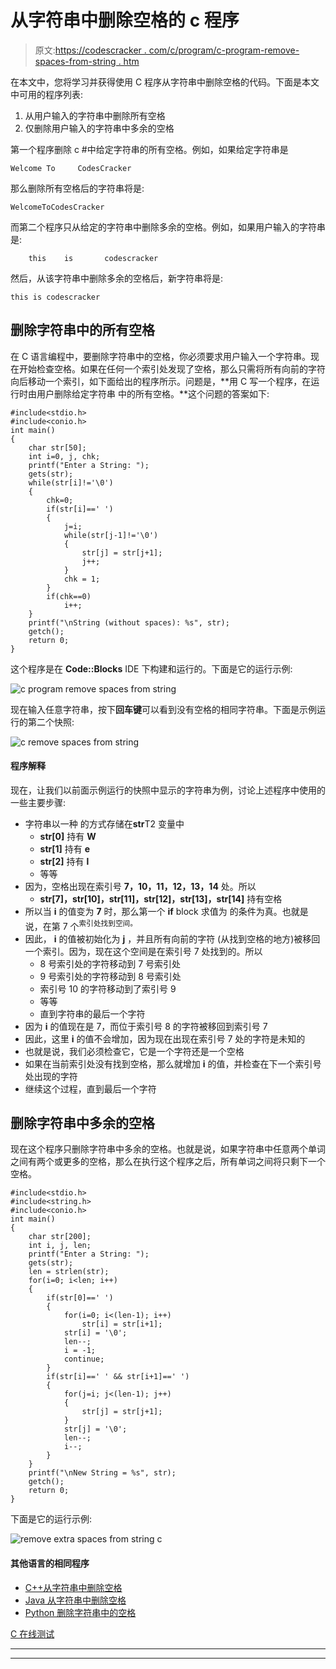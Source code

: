 # 从字符串中删除空格的 c 程序

> 原文:[https://codescracker . com/c/program/c-program-remove-spaces-from-string . htm](https://codescracker.com/c/program/c-program-remove-spaces-from-string.htm)

在本文中，您将学习并获得使用 C 程序从字符串中删除空格的代码。下面是本文中可用的程序列表:

1.  从用户输入的字符串中删除所有空格
2.  仅删除用户输入的字符串中多余的空格

第一个程序删除 c #中给定字符串的所有空格。例如，如果给定字符串是

```
Welcome To     CodesCracker
```

那么删除所有空格后的字符串将是:

```
WelcomeToCodesCracker
```

而第二个程序只从给定的字符串中删除多余的空格。例如，如果用户输入的字符串是:

```
    this    is       codescracker
```

然后，从该字符串中删除多余的空格后，新字符串将是:

```
this is codescracker
```

## 删除字符串中的所有空格

在 C 语言编程中，要删除字符串中的空格，你必须要求用户输入一个字符串。现在开始检查空格。如果在任何一个索引处发现了空格，那么只需将所有向前的字符向后移动一个索引，如下面给出的程序所示。问题是，**用 C 写一个程序，在运行时由用户删除给定字符串 中的所有空格。**这个问题的答案如下:

```
#include<stdio.h>
#include<conio.h>
int main()
{
    char str[50];
    int i=0, j, chk;
    printf("Enter a String: ");
    gets(str);
    while(str[i]!='\0')
    {
        chk=0;
        if(str[i]==' ')
        {
            j=i;
            while(str[j-1]!='\0')
            {
                str[j] = str[j+1];
                j++;
            }
            chk = 1;
        }
        if(chk==0)
            i++;
    }
    printf("\nString (without spaces): %s", str);
    getch();
    return 0;
}
```

这个程序是在 **Code::Blocks** IDE 下构建和运行的。下面是它的运行示例:

![c program remove spaces from string](../Images/b9ca4970aa8c85f981d25f3ee38b4e23.png)

现在输入任意字符串，按下**回车键**可以看到没有空格的相同字符串。下面是示例运行的第二个快照:

![c remove spaces from string](../Images/c15aa2498ff327da97d3ee00879c0b43.png)

#### 程序解释

现在，让我们以前面示例运行的快照中显示的字符串为例，讨论上述程序中使用的一些主要步骤:

*   字符串以一种 的方式存储在**str**T2 变量中
    *   **str[0]** 持有 **W**
    *   **str[1]** 持有 **e**
    *   **str[2]** 持有 **l**
    *   等等
*   因为，空格出现在索引号 **7，10，11，12，13，14** 处。所以
    *   **str[7]，str[10]，str[11]，str[12]，str[13]，str[14]** 持有空格
*   所以当 **i** 的值变为 **7** 时，那么第一个 **if** block 求值为 的条件为真。也就是说，在第 7 个<sup>索引处找到空间。</sup>
*   因此， **i** 的值被初始化为 **j** ，并且所有向前的字符 (从找到空格的地方)被移回一个索引。因为，现在这个空间是在索引号 7 处找到的。所以
    *   8 号索引处的字符移动到 7 号索引处
    *   9 号索引处的字符移动到 8 号索引处
    *   索引号 10 的字符移动到了索引号 9
    *   等等
    *   直到字符串的最后一个字符
*   因为 **i** 的值现在是 7，而位于索引号 8 的字符被移回到索引号 7
*   因此，这里 **i** 的值不会增加，因为现在出现在索引号 7 处的字符是未知的
*   也就是说，我们必须检查它，它是一个字符还是一个空格
*   如果在当前索引处没有找到空格，那么就增加 **i** 的值，并检查在下一个索引号处出现的字符
*   继续这个过程，直到最后一个字符

## 删除字符串中多余的空格

现在这个程序只删除字符串中多余的空格。也就是说，如果字符串中任意两个单词之间有两个或更多的空格，那么在执行这个程序之后，所有单词之间将只剩下一个空格。

```
#include<stdio.h>
#include<string.h>
#include<conio.h>
int main()
{
    char str[200];
    int i, j, len;
    printf("Enter a String: ");
    gets(str);
    len = strlen(str);
    for(i=0; i<len; i++)
    {
        if(str[0]==' ')
        {
            for(i=0; i<(len-1); i++)
                str[i] = str[i+1];
            str[i] = '\0';
            len--;
            i = -1;
            continue;
        }
        if(str[i]==' ' && str[i+1]==' ')
        {
            for(j=i; j<(len-1); j++)
            {
                str[j] = str[j+1];
            }
            str[j] = '\0';
            len--;
            i--;
        }
    }
    printf("\nNew String = %s", str);
    getch();
    return 0;
}
```

下面是它的运行示例:

![remove extra spaces from string c](../Images/010f1af602cb8ba926acb816eb6964f4.png)

#### 其他语言的相同程序

*   [C++从字符串中删除空格](/cpp/program/cpp-program-remove-spaces-from-string.htm)
*   [Java 从字符串中删除空格](/java/program/java-program-remove-spaces-from-string.htm)
*   [Python 删除字符串中的空格](/python/program/python-program-remove-spaces-from-string.htm)

[C 在线测试](/exam/showtest.php?subid=2)

* * *

* * *